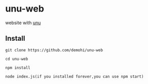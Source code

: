 unu-web
=======

website with [unu][0]

## Install

```
git clone https://github.com/demohi/unu-web

cd unu-web

npm install

node index.js(if you installed forever,you can use npm start)

```

  [0]: https://github.com/demohi/unu 
